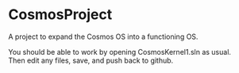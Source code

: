 # CosmosProject
A project to expand the Cosmos OS into a functioning OS.


You should be able to work by opening CosmosKernel1.sln as usual.  
Then edit any files, save, and push back to github.
